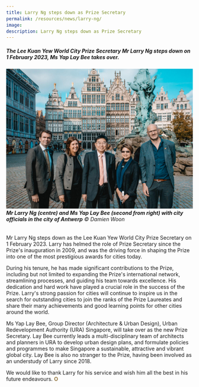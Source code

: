 ```yaml
---
title: Larry Ng steps down as Prize Secretary
permalink: /resources/news/larry-ng/
image: 
description: Larry Ng steps down as Prize Secretary
---
```


##### The Lee Kuan Yew World City Prize Secretary Mr Larry Ng steps down on 1 February 2023, Ms Yap Lay Bee  takes over.

###### ![Larry Ng steps down as Prize Secretary](/images/features/2023/larry-ng.jpg/)**Mr Larry Ng (centre) and Ms Yap Lay Bee (second from right) with city officials in the city of Antwerp** © Damien Woon

Mr Larry Ng steps down as the Lee Kuan Yew World City Prize Secretary on 1 February 2023. Larry has helmed the role of Prize Secretary since the Prize's inauguration in 2009, and was the driving force in shaping the Prize into one of the most prestigious awards for cities today. 

During his tenure, he has made significant contributions to the Prize, including but not limited to expanding the Prize's international network, streamlining processes, and guiding his team towards excellence. His dedication and hard work have played a crucial role in the success of the Prize. Larry's strong passion for cities will continue to inspire us in the search for outstanding cities to join the ranks of the Prize Laureates and share their many achievements and good learning points for other cities around the world.

Ms Yap Lay Bee, Group Director (Architecture & Urban Design), Urban Redevelopment Authority (URA) Singapore, will take over as the new Prize Secretary. Lay Bee currently leads a multi-disciplinary team of architects and planners in URA to develop urban design plans, and formulate policies and programmes to make Singapore a sustainable, attractive and vibrant global city. Lay Bee is also no stranger to the Prize, having been involved as an understudy of Larry since 2018. 
 
We would like to thank Larry for his service and wish him all the best in his future endeavours. <b><font color="#967942">O</font></b>
